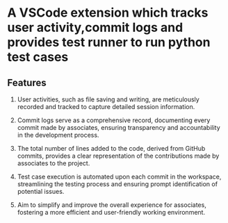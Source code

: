 # A VSCode extension which tracks user activity,commit logs and provides test runner to run python test cases
## Features
1. User activities, such as file saving and writing, are meticulously recorded and tracked to capture detailed session information.

2. Commit logs serve as a comprehensive record, documenting every commit made by associates, ensuring transparency and accountability in the development process.

3. The total number of lines added to the code, derived from GitHub commits, provides a clear representation of the contributions made by associates to the project.

4. Test case execution is automated upon each commit in the workspace, streamlining the testing process and ensuring prompt identification of potential issues.

5. Aim to simplify and improve the overall experience for associates, fostering a more efficient and user-friendly working environment.
